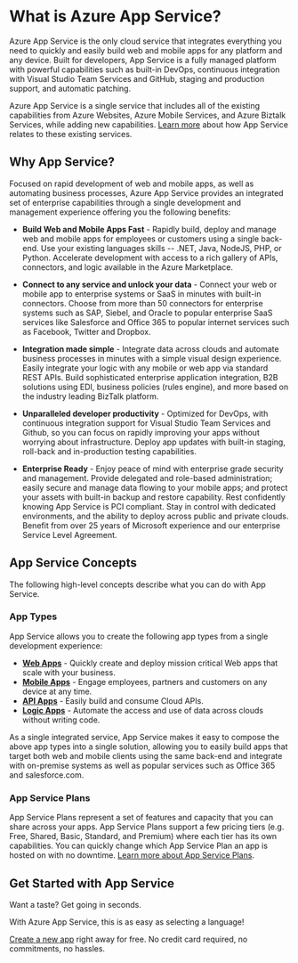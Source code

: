 <properties 
    pageTitle="What is Azure App Service" 
    description="Learn why Azure App Service is the best platform for developing web and mobile apps." 
    keywords="app service, azure app service, app service cost, scale, scalable, app deployment, azure app deployment"
    services="app-service" 
    documentationCenter="" 
    authors="omarkmsft" 
    manager="dwrede" 
    editor="jimbe"/>

<tags 
    ms.service="app-service" 
    ms.workload="na" 
    ms.tgt_pltfrm="na" 
    ms.devlang="na" 
    ms.topic="article" 
    ms.date="01/05/2016" 
    ms.author="omark"/>

# What is Azure App Service?
Azure App Service is the only cloud service that integrates everything you need to quickly and easily build web and mobile apps for any platform and any device. Built for developers, App Service is a fully managed platform with powerful capabilities such as built-in DevOps, continuous integration with Visual Studio Team Services and GitHub, staging and production support, and automatic patching.

Azure App Service is a single service that includes all of the existing capabilities from Azure Websites, Azure Mobile Services, and Azure Biztalk Services, while adding new capabilities.  [Learn more](https://azure.microsoft.com/documentation/services/app-service/) about how App Service relates to these existing services.

## Why App Service?
Focused on rapid development of web and mobile apps, as well as automating business processes, Azure App Service provides an integrated set of enterprise capabilities through a single development and management experience offering you the following benefits:

* **Build Web and Mobile Apps Fast** - Rapidly build, deploy and manage web and mobile apps for employees or customers using a single back-end. Use your existing languages skills -- .NET, Java, NodeJS, PHP, or Python. Accelerate development with access to a rich gallery of APIs, connectors, and logic available in the Azure Marketplace.

* **Connect to any service and unlock your data** - Connect your web or mobile app to enterprise systems or SaaS in minutes with built-in connectors. Choose from more than 50 connectors for enterprise systems such as SAP, Siebel, and Oracle to popular enterprise SaaS services like Salesforce and Office 365 to popular internet services such as Facebook, Twitter and Dropbox.

* **Integration made simple** - Integrate data across clouds and automate business processes in minutes with a simple visual design experience. Easily integrate your logic with any mobile or web app via standard REST APIs.  Build sophisticated enterprise application integration, B2B solutions using EDI, business policies (rules engine), and more based on the industry leading BizTalk platform.

* **Unparalleled developer productivity** - Optimized for DevOps, with continuous integration support for Visual Studio Team Services and Github, so you can focus on rapidly improving your apps without worrying about infrastructure. Deploy app updates with built-in staging, roll-back and in-production testing capabilities.

* **Enterprise Ready** - Enjoy peace of mind with enterprise grade security and management. Provide delegated and role-based administration; easily secure and manage data flowing to your mobile apps; and protect your assets with built-in backup and restore capability. Rest confidently knowing App Service is PCI compliant. Stay in control with dedicated environments, and the ability to deploy across public and private clouds.  Benefit from over 25 years of Microsoft experience and our enterprise Service Level Agreement.


## App Service Concepts
The following high-level concepts describe what you can do with App Service.

### App Types
App Service allows you to create the following app types from a single development experience:

* [**Web Apps**](../app-service-web-overview.md) - Quickly create and deploy mission critical Web apps that scale with your business.
* [**Mobile Apps**](../app-service-mobile-value-prop-preview.md) - Engage employees, partners and customers on any device at any time.
* [**API Apps**](../app-service-api-apps-why-best-platform.md) - Easily build and consume Cloud APIs.
* [**Logic Apps**](../app-service-logic-what-are-logic-apps.md) - Automate the access and use of data across clouds without writing code.

As a single integrated service, App Service makes it easy to compose the above app types into a single solution, allowing you to easily build apps that target both web and mobile clients using the same back-end and integrate with on-premise systems as well as popular services such as Office 365 and salesforce.com.

### App Service Plans
App Service Plans represent a set of features and capacity that you can share across your apps. App Service Plans support a few pricing tiers (e.g. Free, Shared, Basic, Standard, and Premium) where each tier has its own capabilities. You can quickly change which App Service Plan an app is hosted on with no downtime. [Learn more about App Service Plans](../web-sites-web-hosting-plan-overview.md).

## Get Started with App Service
Want a taste? Get going in seconds.

With Azure App Service, this is as easy as selecting a language! 

[Create a new app](http://go.microsoft.com/fwlink/?LinkId=523751) right away for free. No credit card required, no commitments, no hassles.


